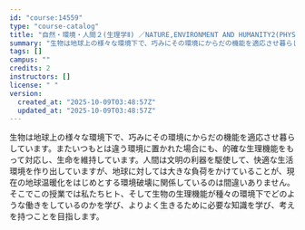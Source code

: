 ```yaml
---
id: "course:14559"
type: "course-catalog"
title: "自然・環境・人間２(生理学Ⅱ) ／NATURE,ENVIRONMENT AND HUMANITY2(PHYSIOLOGY II)"
summary: "生物は地球上の様々な環境下で、巧みにその環境にからだの機能を適応させ暮らしています。またいつもとは違う環境に置かれた場合にも、的確な生理機能をもって対応し、生命を維持しています。人間は文明の利器を駆使して、快適な生活環境を作り出していますが…"
tags: []
campus: ""
credits: 2
instructors: []
license: " "
version:
  created_at: "2025-10-09T03:48:57Z"
  updated_at: "2025-10-09T03:48:57Z"
---
```


生物は地球上の様々な環境下で、巧みにその環境にからだの機能を適応させ暮らしています。またいつもとは違う環境に置かれた場合にも、的確な生理機能をもって対応し、生命を維持しています。人間は文明の利器を駆使して、快適な生活環境を作り出していますが、地球に対しては大きな負荷をかけていることが、現在の地球温暖化をはじめとする環境破壊に関係しているのは間違いありません。そこでこの授業では私たちヒト、そして生物の生理機能が種々の環境下でどのような働きをしているのかを学び、よりよく生きるために必要な知識を学び、考えを持つことを目指します。
